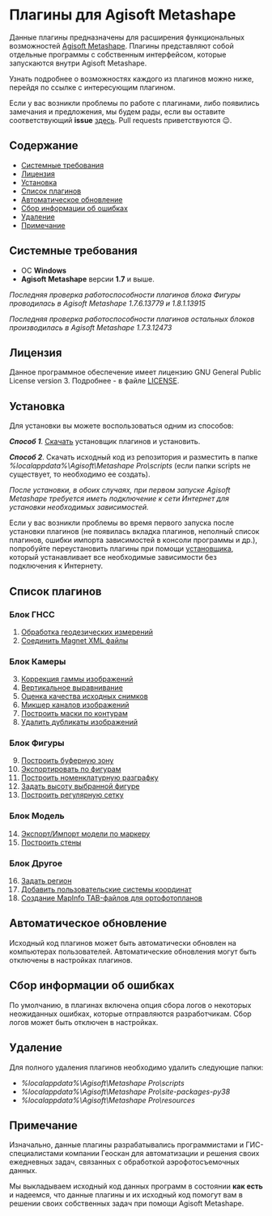 # Плагины для Agisoft Metashape

Данные плагины предназначены для расширения функциональных возможностей [Agisoft Metashape](https://www.agisoft.com/). Плагины представляют собой отдельные программы с собственным интерфейсом, которые запускаются внутри Agisoft Metashape.

Узнать подробнее о возможностях каждого из плагинов можно ниже, перейдя по ссылке с интересующим плагином.

Если у вас возникли проблемы по работе с плагинами, либо появились замечания и предложения, мы будем рады, если вы оставите соответствующий **issue** [здесь](https://github.com/geoscan/geoscan_plugins/issues). Pull requests приветствуются :wink:.

## Содержание
- [Системные требования](#системные-требования)
- [Лицензия](#лицензия)
- [Установка](#установка)
- [Список плагинов](#список-плагинов)
- [Автоматическое обновление](#автоматическое-обновление)
- [Сбор информации об ошибках](#сбор-информации-об-ошибках)
- [Удаление](#удаление)
- [Примечание](#примечание)

## Системные требования
- ОС **Windows**
- **Agisoft Metashape** версии **1.7** и выше. 

_Последняя проверка работоспособности плагинов блока Фигуры проводилась в Agisoft Metashape 1.7.6.13779 и 1.8.1.13915_

_Последняя проверка работоспособности плагинов остальных блоков производилась в Agisoft Metashape 1.7.3.12473_

## Лицензия
Данное программное обеспечение имеет лицензию GNU General Public License version 3.
Подробнее - в файле [LICENSE](https://github.com/geoscan/geoscan_plugins/blob/main/LICENSE).

## Установка
Для установки вы можете воспользоваться одним из способов:

***Способ 1***. [Скачать](https://github.com/geoscan/geoscan_plugins/releases/latest/download/geoscan_plugins_installer.exe) установщик плагинов и установить. 

***Способ 2***. Скачать исходный код из репозитория и разместить в папке _%localappdata%\Agisoft\Metashape Pro\scripts_ (если папки scripts не существует, то необходимо ее создать). 

_После установки, в обоих случаях, при первом запуске Agisoft Metashape требуется иметь подключение к сети Интернет для установки необходимых зависимостей._

Если у вас возникли проблемы во время первого запуска после установки плагинов 
(не появилась вкладка плагинов, неполный список плагинов, ошибки импорта зависимостей в консоли программы и др.),
попробуйте переустановить плагины при помощи [установщика](https://github.com/geoscan/geoscan_plugins/releases/latest/download/geoscan_plugins_installer_offline.exe), 
который устанавливает все необходимые зависимости без подключения к Интернету.

## Список плагинов
### Блок **ГНСС**
1. [Обработка геодезических измерений](https://github.com/geoscan/geoscan_plugins/blob/main/gnss_post_processing#readme)
2. [Соединить Magnet XML файлы](https://github.com/geoscan/geoscan_plugins/blob/main/gnss_processing#readme)
### Блок **Камеры**
3. [Коррекция гаммы изображений](https://github.com/geoscan/geoscan_plugins/tree/main/auto_gamma_correction#readme)
4. [Вертикальное выравнивание](https://github.com/geoscan/geoscan_plugins/blob/main/fast_layout#readme)
5. [Оценка качества исходных снимков](https://github.com/geoscan/geoscan_plugins/blob/main/quality_estimator#readme)
6. [Микшер каналов изображений](https://github.com/geoscan/geoscan_plugins/blob/main/image_channel_mixer#readme)
7. [Построить маски по контурам](https://github.com/geoscan/geoscan_plugins/blob/main/contour_tools#readme)
8. [Удалить дубликаты изображений](https://github.com/geoscan/geoscan_plugins/blob/main/remove_image_duplicates#readme)
### Блок **Фигуры**
9. [Построить буферную зону](https://github.com/geoscan/geoscan_plugins/blob/main/buffer_by_markers#readme)
10. [Экспортировать по фигурам](https://github.com/geoscan/geoscan_plugins/blob/main/export_by_shapes#readme)
11. [Построить номенклатурную разграфку](https://github.com/geoscan/geoscan_plugins/blob/main/shape_worker#построить-номенклатурную-разграфку)
12. [Задать высоту выбранной фигуре](https://github.com/geoscan/geoscan_plugins/blob/main/set_altitudes_for_shape#readme)
13. [Построить регулярную сетку](https://github.com/geoscan/geoscan_plugins/tree/main/shape_worker#построить-регулярную-сетку)
### Блок **Модель**
14. [Экспорт/Импорт модели по маркеру](https://github.com/geoscan/geoscan_plugins/blob/main/expimp_by_marker#readme)
15. [Построить стены](https://github.com/geoscan/geoscan_plugins/blob/main/mesh_creator#readme)
### Блок **Другое**
16. [Задать регион](https://github.com/geoscan/geoscan_plugins/blob/main/chunk_region_setter#readme)
17. [Добавить пользовательские системы координат](https://github.com/geoscan/geoscan_plugins/blob/main/crs_uploader#readme)
18. [Создание MapInfo TAB-файлов для ортофотопланов](https://github.com/geoscan/geoscan_plugins/blob/main/tab_meta_creator#readme)

## Автоматическое обновление
Исходный код плагинов может быть автоматически обновлен на компьютерах пользователей. 
Автоматические обновления могут быть отключены в настройках плагинов.

## Сбор информации об ошибках
По умолчанию, в плагинах включена опция сбора логов о некоторых неожиданных ошибках, которые отправляются разработчикам. 
Сбор логов может быть отключен в настройках.

## Удаление

Для полного удаления плагинов необходимо удалить следующие папки:
- _%localappdata%\Agisoft\Metashape Pro\scripts_
- _%localappdata%\Agisoft\Metashape Pro\site-packages-py38_
- _%localappdata%\Agisoft\Metashape Pro\resources_

## Примечание

Изначально, данные плагины разрабатывались программистами и ГИС-специалистами компании Геоскан для автоматизации и решения своих ежедневных задач, связанных с обработкой аэрофотосъемочных данных. 

Мы выкладываем исходный код данных программ в состоянии **как есть** и надеемся, что данные плагины и их исходный код помогут вам в решении своих собственных задач при помощи Agisoft Metashape.
